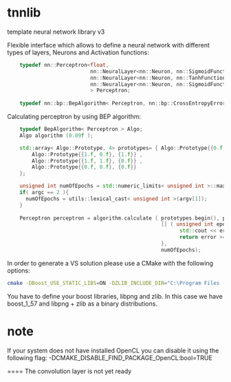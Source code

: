 tnnlib
======

template neural network library v3

Flexible interface which allows to define a neural network with different types of layers, Neurons and Activation functions:

```cpp                        
    typedef nn::Perceptron<float, 
                           nn::NeuralLayer<nn::Neuron, nn::SigmoidFunction, 2>, 
                           nn::NeuralLayer<nn::Neuron, nn::TanhFunction, 20>, 
                           nn::NeuralLayer<nn::Neuron, nn::SigmoidFunction, 1>
                           > Perceptron;
                           
    typedef nn::bp::BepAlgorithm< Perceptron, nn::bp::CrossEntropyError> Algo;
```




Calculating perceptron by using BEP algorithm:

```cpp
    typedef BepAlgorithm< Perceptron > Algo;
    Algo algorithm (0.09f );

    std::array< Algo::Prototype, 4> prototypes= { Algo::Prototype{{0.f, 1.f}, {1.f}} ,
        Algo::Prototype{{1.f, 0.f}, {1.f}} ,
        Algo::Prototype{{1.f, 1.f}, {0.f}} ,
        Algo::Prototype{{0.f, 0.f}, {0.f}}
    };

    unsigned int numOfEpochs = std::numeric_limits< unsigned int >::max();
    if( argc == 2 ){
      numOfEpochs = utils::lexical_cast< unsigned int >(argv[1]);
    }
    
    Perceptron perceptron = algorithm.calculate ( prototypes.begin(), prototypes.end(),
                                                  [] ( unsigned int epoch, float error, ) {
                                                        std::cout << error << std::endl;
                                                        return error >= 0.01.f
                                                  },
                                                  numOfEpochs);
```                                     
In order to generate a VS solution please use a CMake with the following options:

```bash
cmake -DBoost_USE_STATIC_LIBS=ON -DZLIB_INCLUDE_DIR="C:\Program Files (x86)\GnuWin32\include" -DPNG_LIBRARY_DEBUG="C:/Program Files (x86)/GnuWin32/lib/libpng.lib" -DPNG_LIBRARY_RELEASE="C:/Program Files (x86)/GnuWin32/lib/libpng.lib" -DPNG_PNG_INCLUDE_DIR="C:\Program Files (x86)\GnuWin32\include" -DCMAKE_MODULE_LINKER_FLAGS="/machine:X86 /LIBPATH:C:\local\boost_1_57_0\lib32-msvc-12.0/" -DBoost_SERIALIZATION_LIBRARY_DEBUG="C:\local\boost_1_57_0\lib32-msvc-12.0/libboost_serialization-vc120-mt-sgd-1_57.lib" -DBoost_SERIALIZATION_LIBRARY_RELEASE="C:\local\boost_1_57_0\lib32-msvc-12.0/libboost_serialization-vc120-mt-s-1_57.lib" -DBoost_SYSTEM_LIBRARY_DEBUG="C:\local\boost_1_57_0\lib32-msvc-12.0/libboost_system-vc120-mt-sgd-1_57.lib" -DBoost_SYSTEM_LIBRARY_RELEASE="C:\local\boost_1_57_0\lib32-msvc-12.0/libboost_system-vc120-mt-s-1_57.lib" -DBoost_FILESYSTEM_LIBRARY_RELEASE="C:\local\boost_1_57_0\lib32-msvc-12.0/libboost_filesystem-vc120-mt-s-1_57.lib" -DBoost_FILESYSTEM_LIBRARY_DEBUG="C:\local\boost_1_57_0\lib32-msvc-12.0\libboost_filesystem-vc120-mt-sgd-1_57.lib" -DCMAKE_SHARED_LINKER_FLAGS="/machine:X86 /LIBPATH:C:\local\boost_1_57_0\lib32-msvc-12.0" -DCMAKE_EXE_LINKER_FLAGS="/machine:X86 /LIBPATH:C:\local\boost_1_57_0\lib32-msvc-12.0" -DCMAKE_CXX_FLAGS="/DWIN32 /D_WINDOWS /W3 /GR /EHsc" -DCMAKE_CXX_FLAGS_DEBUG="/D_DEBUG /MTd /Zi /Ob0 /Od /RTC1" .
```

You have to define your boost libraries, libpng and zlib. In this case we have boost_1_57 and libpng + zlib as a binary distributions.

note
====
If your system does not have installed OpenCL you can disable it using the following flag:
-DCMAKE_DISABLE_FIND_PACKAGE_OpenCL:bool=TRUE

====
The convolution layer is not yet ready
